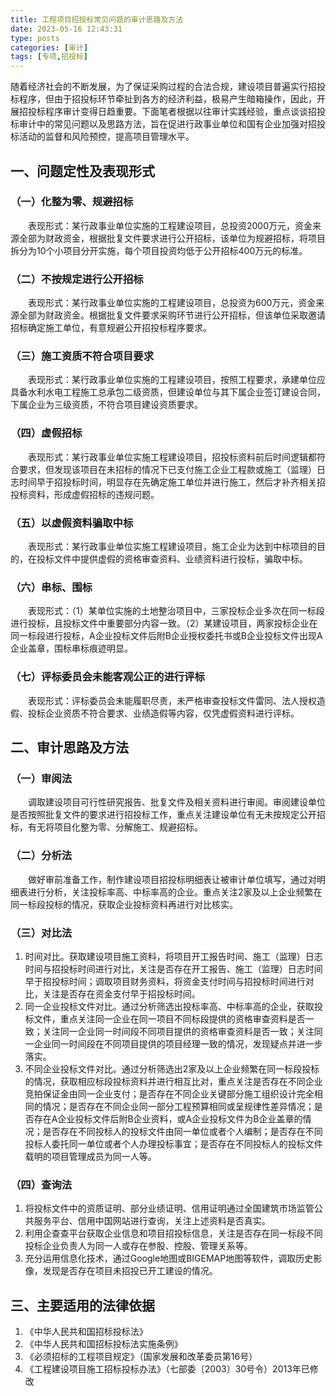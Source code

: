 ```yaml
---
title: 工程项目招投标常见问题的审计思路及方法
date: 2023-05-16 12:43:31
type: posts
categories: [审计]
tags: [专项,招投标]
---
```


随着经济社会的不断发展，为了保证采购过程的合法合规，建设项目普遍实行招投标程序，但由于招投标环节牵扯到各方的经济利益，极易产生暗箱操作，因此，开展招投标程序审计变得日趋重要。下面笔者根据以往审计实践经验，重点谈谈招投标审计中的常见问题以及思路方法，旨在促进行政事业单位和国有企业加强对招投标活动的监督和风险预控，提高项目管理水平。
## 一、问题定性及表现形式
### （一）化整为零、规避招标
　　表现形式：某行政事业单位实施的工程建设项目，总投资2000万元，资金来源全部为财政资金，根据批复文件要求进行公开招标，该单位为规避招标，将项目拆分为10个小项目分开实施，每个项目投资均低于公开招标400万元的标准。
### （二）不按规定进行公开招标
　　表现形式：某行政事业单位实施的工程建设项目，总投资为600万元，资金来源全部为财政资金。根据批复文件要求采购环节进行公开招标，但该单位采取邀请招标确定施工单位，有意规避公开招投标程序要求。
### （三）施工资质不符合项目要求
　　表现形式：某行政事业单位实施的工程建设项目，按照工程要求，承建单位应具备水利水电工程施工总承包二级资质，但建设单位与其下属企业签订建设合同，下属企业为三级资质，不符合项目建设资质要求。
### （四）虚假招标
　　表现形式：某行政事业单位实施工程建设项目，招投标资料前后时间逻辑都符合要求，但发现该项目在未招标的情况下已支付施工企业工程款或施工（监理）日志时间早于招投标时间，明显存在先确定施工单位并进行施工，然后才补齐相关招投标资料，形成虚假招标的违规问题。
### （五）以虚假资料骗取中标
　　表现形式：某行政事业单位实施工程建设项目，施工企业为达到中标项目的目的，在投标文件中提供虚假的资格审查资料、业绩资料进行投标，骗取中标。
### （六）串标、围标
　　表现形式：（1）某单位实施的土地整治项目中，三家投标企业多次在同一标段进行投标，且投标文件中重要部分内容一致。（2）某建设项目，两家投标企业在同一标段进行投标，A企业投标文件后附B企业授权委托书或B企业投标文件出现A企业盖章，围标串标痕迹明显。
### （七）评标委员会未能客观公正的进行评标
　　表现形式：评标委员会未能履职尽责，未严格审查投标文件雷同、法人授权造假、投标企业资质不符合要求、业绩造假等内容，仅凭虚假资料进行评标。
## 二、审计思路及方法
### （一）审阅法
　　调取建设项目可行性研究报告、批复文件及相关资料进行审阅。审阅建设单位是否按照批复文件的要求进行招投标工作，重点关注建设单位有无未按规定公开招标，有无将项目化整为零、分解施工、规避招标。
### （二）分析法
　　做好审前准备工作，制作建设项目招投标明细表让被审计单位填写，通过对明细表进行分析，关注投标率高、中标率高的企业。重点关注2家及以上企业频繁在同一标段投标的情况，获取企业投标资料再进行对比核实。
### （三）对比法
1. 时间对比。获取建设项目施工资料，将项目开工报告时间、施工（监理）日志时间与招投标时间进行对比，关注是否存在开工报告、施工（监理）日志时间早于招投标时间；调取项目财务资料，将资金支付时间与招投标时间进行对比，关注是否存在资金支付早于招投标时间。
2. 同一企业投标文件对比。通过分析筛选出投标率高、中标率高的企业，获取投标文件，重点关注同一企业在同一项目不同标段提供的资格审查资料是否一致；关注同一企业同一时间段不同项目提供的资格审查资料是否一致；关注同一企业同一时间段在不同项目提供的项目经理一致的情况，发现疑点并进一步落实。
3. 不同企业投标文件对比。通过分析筛选出2家及以上企业频繁在同一标段投标的情况，获取相应标段投标资料并进行相互比对，重点关注是否存在不同企业竞拍保证金由同一企业支付；是否存在不同企业关键部分施工组织设计完全相同的情况；是否存在不同企业同一部分工程预算相同或呈规律性差异情况；是否存在A企业投标文件后附B企业资料，或A企业投标文件为B企业盖章的情况；是否存在不同投标人的投标文件由同一单位或者个人编制；是否存在不同投标人委托同一单位或者个人办理投标事宜；是否存在不同投标人的投标文件载明的项目管理成员为同一人等。
### （四）查询法
1. 将投标文件中的资质证明、部分业绩证明、信用证明通过全国建筑市场监管公共服务平台、信用中国网站进行查询，关注上述资料是否真实。
2. 利用企查查平台获取企业信息和项目招投标信息，关注是否存在同一标段不同投标企业负责人为同一人或存在参股、控股、管理关系等。
3. 充分运用信息化技术，通过Google地图或BIGEMAP地图等软件，调取历史影像，发现是否存在项目未招投已开工建设的情况。
## 三、主要适用的法律依据
1. 《中华人民共和国招标投标法》
2. 《中华人民共和国招标投标法实施条例》
3. 《必须招标的工程项目规定》（国家发展和改革委员第16号）
4. 《工程建设项目施工招标投标办法》（七部委〔2003〕30号令）2013年已修改